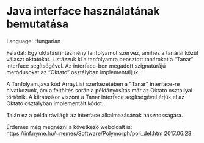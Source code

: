 # Java interface használatának bemutatása
Language: Hungarian

Feladat: Egy oktatási intézmény tanfolyamot szervez, amihez a tanárai közül választ oktatókat. Listázzuk ki a tanfolyamra beosztott tanárokat a “Tanar“ interface segítségével. Az interface-ben megadott szignatúrájú metódusokat az “Oktato” osztályban implementáljuk.

A Tanfolyam.java kód ArrayList szerkezetében a "Tanar" interface-re hivatkozunk, ám a feltöltés során a példányosítás már az Oktato osztállyal történik. A kiiratáskor viszont a Tanar interface segítségével érjük el az Oktato osztályban implementált kódot.

Talán ez a példa rávilágít az interface alkalmazásának hasznosságára.

Érdemes még megnézni a következő weboldalt is:
https://inf.nyme.hu/~nemes/Software/Polymorph/poli_def.htm 2017.06.23

